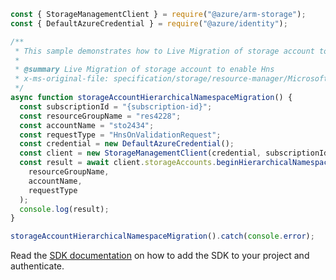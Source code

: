 ```javascript
const { StorageManagementClient } = require("@azure/arm-storage");
const { DefaultAzureCredential } = require("@azure/identity");

/**
 * This sample demonstrates how to Live Migration of storage account to enable Hns
 *
 * @summary Live Migration of storage account to enable Hns
 * x-ms-original-file: specification/storage/resource-manager/Microsoft.Storage/stable/2021-09-01/examples/StorageAccountHierarchicalNamespaceMigration.json
 */
async function storageAccountHierarchicalNamespaceMigration() {
  const subscriptionId = "{subscription-id}";
  const resourceGroupName = "res4228";
  const accountName = "sto2434";
  const requestType = "HnsOnValidationRequest";
  const credential = new DefaultAzureCredential();
  const client = new StorageManagementClient(credential, subscriptionId);
  const result = await client.storageAccounts.beginHierarchicalNamespaceMigrationAndWait(
    resourceGroupName,
    accountName,
    requestType
  );
  console.log(result);
}

storageAccountHierarchicalNamespaceMigration().catch(console.error);
```

Read the [SDK documentation](https://github.com/Azure/azure-sdk-for-js/blob/%40azure%2Farm-storage_17.2.0/sdk/storage/arm-storage/README.md) on how to add the SDK to your project and authenticate.
